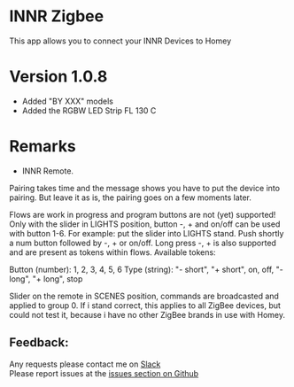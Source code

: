 # INNR Zigbee

This app allows you to connect your INNR Devices to Homey

# Version 1.0.8

* Added "BY XXX" models
* Added the RGBW LED Strip FL 130 C

# Remarks

* INNR Remote.

Pairing takes time and the message shows you have to put the device into pairing.
But leave it as is, the pairing goes on a few moments later.

Flows are work in progress and program buttons are not (yet) supported! Only with the slider in LIGHTS position, button -, + and on/off can be used with button 1-6. For example: put the slider into LIGHTS stand. Push shortly a num button followed by -, + or on/off. Long press -, + is also supported and are present as tokens within flows.
Available tokens:

Button (number): 1, 2, 3, 4, 5, 6
Type (string): "- short", "+ short", on, off, "- long", "+ long", stop

Slider on the remote in SCENES position, commands are broadcasted and applied to group 0. If i stand correct, this applies to all ZigBee devices, but could not test it, because i have no other ZigBee brands in use with Homey.

## Feedback:

Any requests please contact me on [Slack](https://athomcommunity.slack.com/team/kasteleman)    
Please report issues at the [issues section on Github](https://github.com/kasteleman/com.innr/issues)
